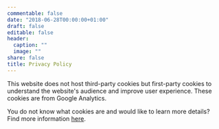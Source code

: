 ```yaml
---
commentable: false
date: "2018-06-28T00:00:00+01:00"
draft: false
editable: false
header:
  caption: ""
  image: ""
share: false
title: Privacy Policy
---
```




This website does not host third-party cookies but first-party cookies to understand the website's audience and improve user experience. These cookies are from Google Analytics. 

You do not know what cookies are and would like to learn more details? Find more information [here](https://www.osano.com/articles/how-cookies-work).



<!--- Add your privacy policy here and set `draft: false` to publish it. Otherwise, delete this file if you don't need it. --–>


